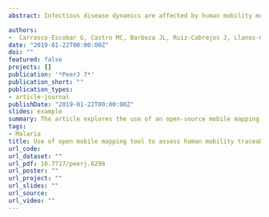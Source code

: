 ```yaml
---
abstract: Infectious disease dynamics are affected by human mobility more powerfully than previously thought, and thus reliable traceability data are essential. In rural riverine settings, lack of infrastructure and dense tree coverage deter the implementation of cutting-edge technology to collect human mobility data. To overcome this challenge, this study proposed the use of a novel open mobile mapping tool, GeoODK. This study consists of a purposive sampling of 33 participants in six villages with contrasting patterns of malaria transmission that demonstrates a feasible approach to map human mobility. The self-reported traceability data allowed the construction of the first human mobility framework in rural riverine villages in the Peruvian Amazon. The mobility spectrum in these areas resulted in travel profiles ranging from 2 hours to 19 days; and distances between 10 to 167 km. Most Importantly, occupational-related mobility profiles with the highest displacements (in terms of time and distance) were observed in commercial, logging, and hunting activities. These data are consistent with malaria transmission studies in the area that show villages in watersheds with higher human movement are concurrently those with greater malaria risk. The approach we describe represents a potential tool to gather critical information that can facilitate malaria control activities.

authors:
-  Carrasco-Escobar G, Castro MC, Barboza JL, Ruiz-Cabrejos J, Llanos-Cuentas A, Vinetz JM, Gamboa D. 2019. 
date: "2019-01-22T00:00:00Z"
doi: ""
featured: false
projects: []
publication: '*PeerJ 7*'
publication_short: ""
publication_types:
- article-journal
publishDate: "2019-01-22T00:00:00Z"
slides: example
summary: The article explores the use of an open-source mobile mapping tool to trace human mobility in rural offline populations with differing malaria dynamics. It highlights the tool's potential for understanding movement patterns to inform targeted malaria control strategies.
tags:
- Malaria
title: Use of open mobile mapping tool to assess human mobility traceability in rural offline populations with contrasting malaria dynamics
url_code: 
url_dataset: ""
url_pdf: 10.7717/peerj.6298
url_poster: ""
url_project: ""
url_slides: ""
url_source: 
url_video: ""
---
```


